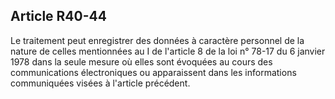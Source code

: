 Article R40-44
----
Le traitement peut enregistrer des données à caractère personnel de la nature de
celles mentionnées au I de l'article 8 de la loi n° 78-17 du 6 janvier 1978 dans
la seule mesure où elles sont évoquées au cours des communications électroniques
ou apparaissent dans les informations communiquées visées à l'article précédent.

